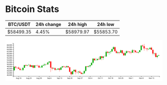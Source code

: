 # Bitcoin Stats

BTC/USDT|24h change|24h high|24h low|
|---|---|---|---|
|$58499.35|4.45%|$58979.97|$55853.70|

<img src="./chart.svg">
